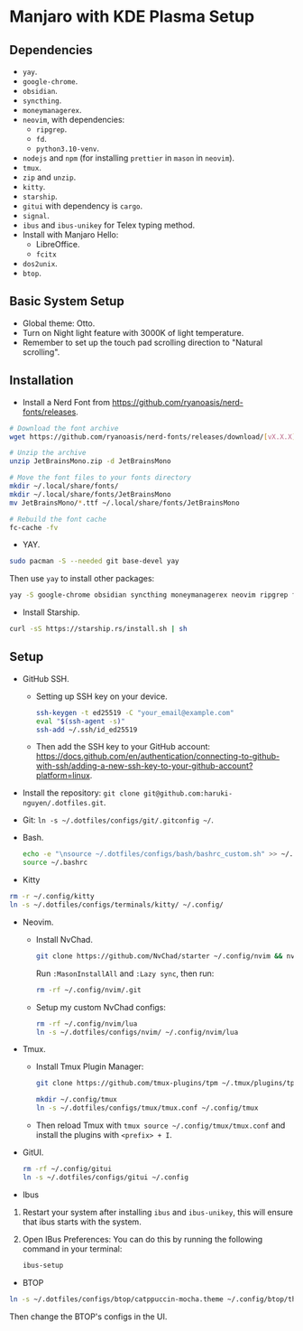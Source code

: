 # Manjaro with KDE Plasma Setup

## Dependencies

- `yay`.
- `google-chrome`.
- `obsidian`.
- `syncthing`.
- `moneymanagerex`.
- `neovim`, with dependencies:
  - `ripgrep`.
  - `fd`.
  - `python3.10-venv`.
- `nodejs` and `npm` (for installing `prettier` in `mason` in `neovim`).
- `tmux`.
- `zip` and `unzip`.
- `kitty`.
- `starship`.
- `gitui` with dependency is `cargo`.
- `signal`.
- `ibus` and `ibus-unikey` for Telex typing method.
- Install with Manjaro Hello:
    - LibreOffice.
    - `fcitx`
- `dos2unix`.
- `btop`.

## Basic System Setup

- Global theme: Otto.
- Turn on Night light feature with 3000K of light temperature.
- Remember to set up the touch pad scrolling direction to "Natural scrolling".

## Installation

- Install a Nerd Font from <https://github.com/ryanoasis/nerd-fonts/releases>.

```bash
# Download the font archive
wget https://github.com/ryanoasis/nerd-fonts/releases/download/[vX.X.X]/JetBrainsMono.zip

# Unzip the archive
unzip JetBrainsMono.zip -d JetBrainsMono

# Move the font files to your fonts directory
mkdir ~/.local/share/fonts/
mkdir ~/.local/share/fonts/JetBrainsMono
mv JetBrainsMono/*.ttf ~/.local/share/fonts/JetBrainsMono

# Rebuild the font cache
fc-cache -fv
```

- YAY.

```bash
sudo pacman -S --needed git base-devel yay
```

Then use `yay` to install other packages:

```bash
yay -S google-chrome obsidian syncthing moneymanagerex neovim ripgrep fd python3.10-venv tmux zip unzip nodejs npm signal ibus ibus-unikey dos2unix btop
```

- Install Starship.

```bash
curl -sS https://starship.rs/install.sh | sh
```

## Setup

- GitHub SSH.

  - Setting up SSH key on your device.

    ```bash
    ssh-keygen -t ed25519 -C "your_email@example.com"
    eval "$(ssh-agent -s)"
    ssh-add ~/.ssh/id_ed25519
    ```

  - Then add the SSH key to your GitHub account: <https://docs.github.com/en/authentication/connecting-to-github-with-ssh/adding-a-new-ssh-key-to-your-github-account?platform=linux>.

- Install the repository: `git clone git@github.com:haruki-nguyen/.dotfiles.git`.

- Git: `ln -s ~/.dotfiles/configs/git/.gitconfig ~/`.

- Bash.

  ```bash
  echo -e "\nsource ~/.dotfiles/configs/bash/bashrc_custom.sh" >> ~/.bashrc
  source ~/.bashrc
  ```

- Kitty

```bash
rm -r ~/.config/kitty
ln -s ~/.dotfiles/configs/terminals/kitty/ ~/.config/
```

- Neovim.

  - Install NvChad.

    ```bash
    git clone https://github.com/NvChad/starter ~/.config/nvim && nvim
    ```

    Run `:MasonInstallAll` and `:Lazy sync`, then run:

    ```bash
    rm -rf ~/.config/nvim/.git
    ```

  - Setup my custom NvChad configs:

    ```bash
    rm -rf ~/.config/nvim/lua
    ln -s ~/.dotfiles/configs/nvim/ ~/.config/nvim/lua
    ```

- Tmux.

  - Install Tmux Plugin Manager:

    ```bash
    git clone https://github.com/tmux-plugins/tpm ~/.tmux/plugins/tpm
    ```

    ```bash
    mkdir ~/.config/tmux
    ln -s ~/.dotfiles/configs/tmux/tmux.conf ~/.config/tmux
    ```

  - Then reload Tmux with `tmux source ~/.config/tmux/tmux.conf` and install the plugins with `<prefix> + I`.

- GitUI.

  ```bash
  rm -rf ~/.config/gitui
  ln -s ~/.dotfiles/configs/gitui ~/.config
  ```

- Ibus

1. Restart your system after installing `ibus` and `ibus-unikey`, this will ensure that ibus starts with the system.
2. Open IBus Preferences: You can do this by running the following command in your terminal:

   ```bash
   ibus-setup
   ```
 
- BTOP

```bash
ln -s ~/.dotfiles/configs/btop/catppuccin-mocha.theme ~/.config/btop/themes
```

Then change the BTOP's configs in the UI.

